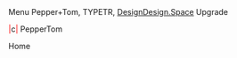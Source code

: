 
<site peppertom>
<menuName> Menu
<copyright> Pepper+Tom, TYPETR, <a href="https://designdesign.space">DesignDesign.Space</a>
<fontFamily> Upgrade

<logo> <span style="color: #ff0000;">|</span>c<span style="color: #ff0000;">|</span> 
<logoFontFamily> PepperTom

<page index> Home
<template index>

<bannerImage 1> images/skirts/static1.squarespace.jpg
<bannerTitle 1> Laatste rokken
<bannerSubtitle 1> Er zijn er nog een paar

<bannerImage 2> images/studio/IMG_9581.jpg
<bannerTitle 2> Title 2
<bannerSubtitle 2> My Banner 2@

<bannerImage 3> images/studio/IMG_9473.jpg
<bannerTitle 3> Title 3
<bannerSubtitle 3> My Banner 3@

<bannerImage 4> images/studio/IMG_9557.jpg
<bannerTitle 4> Title 4
<bannerSubtitle 4> My Banner 4@

<bannerImage 5> images/studio/IMG_9563.jpg
<bannerTitle 5> Title 5
<bannerSubtitle 5> My Banner 5@

<bannerImage 6> images/studio/IMG_9566.jpg
<bannerTitle 6> Title 6
<bannerSubtitle 6> My Banner 6@

<bannerImage 7> images/studio/IMG_9571.jpg
<bannerTitle 7> Title 7
<bannerSubtitle 7> My Banner 7@



<articleImage 1> images/scarfs/groen1-1.jpg
<articleSubhead 1> Subhead of article 1
<articleHead 1> Head of article 1
<article 1> Text of article 1
Cras aliquet urna ut sapien tincidunt, quis malesuada elit facilisis. Vestibulum sit amet tortor velit. Nam elementum nibh a libero pharetra elementum. Maecenas feugiat ex purus, quis volutpat lacus placerat malesuada.
Cras aliquet urna ut sapien tincidunt, quis malesuada elit facilisis. Vestibulum sit amet tortor velit. Nam elementum nibh a libero pharetra elementum. Maecenas feugiat ex purus, quis volutpat lacus placerat malesuada.
<articleFooter 1>Footer of article 1.


<articleImage 2> images/scarfs/goud1-1.jpg
<articleSubhead 2> Subhead of article 2
<articleHead 2> Head of article 2
<article 2> Text of article 2
Cras aliquet urna ut sapien tincidunt, quis malesuada elit facilisis. Vestibulum sit amet tortor velit. Nam elementum nibh a libero pharetra elementum. Maecenas feugiat ex purus, quis volutpat lacus placerat malesuada.
Cras aliquet urna ut sapien tincidunt, quis malesuada elit facilisis. Vestibulum sit amet tortor velit. Nam elementum nibh a libero pharetra elementum. Maecenas feugiat ex purus, quis volutpat lacus placerat malesuada.
<articleFooter 1>Footer of article 1.

<pullQuoteImage 1> images/notes/IMG_0929.jpeg
<pullQuoteSubhead 1> Pullquote subhead
<pullQuoteHead 1> Pullquote heading 

<galleryHead> Gallery head
<gallerySubhead> Gallery subhead
<galleryImage 1> images/notes/IMG_0926.jpeg
<galleryImage 2> images/notes/IMG_0929.jpeg
<galleryImage 3> images/notes/IMG_0933.jpeg
<galleryImage 4> images/notes/IMG_0934.jpeg
<galleryImage 5> images/notes/IMG_0935.jpeg
<galleryImage 6> images/notes/IMG_0936.jpeg

<page otherpage> Other Page
<template index>

<bannerImage 1> images/lookbook/IMG_2458.JPG
<bannerTitle 1> Laatste rokken
<bannerSubtitle 1> Er zijn er nog een paar

<bannerImage 2> images/lookbook/IMG_2361.JPG
<bannerTitle 2> Title 2
<bannerSubtitle 2> My Banner 2@

<bannerImage 3> images/lookbook/IMG_0966.jpg
<bannerTitle 3> Title 3
<bannerSubtitle 3> My Banner 3@

<bannerImage 4> images/lookbook/IMG_0861.jpg
<bannerTitle 4> Title 4
<bannerSubtitle 4> My Banner 4@

<bannerImage 5> images/lookbook/IMG_0860.jpg
<bannerTitle 5> Title 5
<bannerSubtitle 5> My Banner 5@

<bannerImage 6> images/lookbook/IMG_7719.jpg
<bannerTitle 6> Laatste rokken
<bannerSubtitle 6> Er zijn er nog een paar

<bannerImage 7> images/lookbook/IMG_8370.jpg
<bannerTitle 7> Title 2
<bannerSubtitle 7> My Banner 2@

<bannerImage 8> images/lookbook/IMG_8437.jpg
<bannerTitle 8> Title 3
<bannerSubtitle 8> My Banner 3@

<bannerImage 9> images/lookbook/IMG_8575.jpg
<bannerTitle 9> Title 4
<bannerSubtitle 9> My Banner 4@

<bannerImage 10> images/lookbook/IMG_8601.jpg
<bannerTitle 10> Title 5
<bannerSubtitle 10> My Banner 5@

<bannerImage 10> images/lookbook/IMG_8629.JPG
<bannerTitle 10> Title 5
<bannerSubtitle 10> My Banner 5@

<bannerImage 11> images/lookbook/IMG_8857+2.jpg
<bannerTitle 11> Title 5
<bannerSubtitle 11> My Banner 5@

<bannerImage 11> images/lookbook/IMG_9059.jpeg
<bannerTitle 11> Title 5
<bannerSubtitle 11> My Banner 5@

<bannerImage 11> images/lookbook/IMG_9060.jpeg
<bannerTitle 11> Title 5
<bannerSubtitle 11> My Banner 5@

	
	
<page thirdpage> Third Page
<template generic>

<bannerImage 1> images/lookbook/IMG_2458.JPG
<bannerTitle 1> Laatste rokken
<bannerSubtitle 1> Er zijn er nog een paar

<bannerImage 2> images/lookbook/IMG_2361.JPG
<bannerTitle 2> Title 2
<bannerSubtitle 2> My Banner 2@

<bannerImage 3> images/lookbook/IMG_0966.jpg
<bannerTitle 3> Title 3
<bannerSubtitle 3> My Banner 3@

<bannerImage 4> images/lookbook/IMG_0861.jpg
<bannerTitle 4> Title 4
<bannerSubtitle 4> My Banner 4@

<bannerImage 5> images/lookbook/IMG_0860.jpg
<bannerTitle 5> Title 5
<bannerSubtitle 5> My Banner 5@
	
	
	
<page fourthpage> Fourth Page
<template elements>

<bannerImage 1> images/lookbook/IMG_2458.JPG
<bannerTitle 1> Laatste rokken
<bannerSubtitle 1> Er zijn er nog een paar

<bannerImage 2> images/lookbook/IMG_2361.JPG
<bannerTitle 2> Title 2
<bannerSubtitle 2> My Banner 2@

<bannerImage 3> images/lookbook/IMG_0966.jpg
<bannerTitle 3> Title 3
<bannerSubtitle 3> My Banner 3@

<bannerImage 4> images/lookbook/IMG_0861.jpg
<bannerTitle 4> Title 4
<bannerSubtitle 4> My Banner 4@

<bannerImage 5> images/lookbook/IMG_0860.jpg
<bannerTitle 5> Title 5
<bannerSubtitle 5> My Banner 5@
